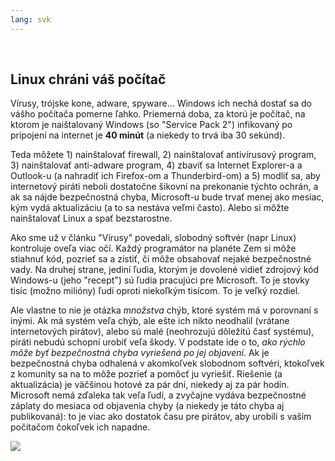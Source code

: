 ```yaml
---
lang: svk
---
```

﻿



<h2>Linux chráni váš počítač</h2>

Vírusy, trójske kone, adware, spyware... Windows ich nechá dostať sa do vášho počítača pomerne ľahko. Priemerná doba, za ktorú je počítač, na ktorom je naištalovaný Windows (so "Service Pack 2") infikovaný po pripojení na internet je <b>40 minút</b> (a niekedy to trvá iba 30 sekúnd).

Teda môžete 1) nainštalovať firewall, 2) nainštalovať antivírusový program, 3) nainštalovať anti-adware program, 4) zbaviť sa Internet Explorer-a a Outlook-u (a nahradiť ich Firefox-om a Thunderbird-om) a 5) modliť sa, aby internetový piráti neboli dostatočne šikovní na prekonanie týchto ochrán, a ak sa nájde bezpečnostná chyba, Microsoft-u bude trvať menej ako mesiac, kým vydá aktualizáciu (a to sa nestáva veľmi často). Alebo si môžte nainštalovať Linux a spať bezstarostne.

Ako sme už v článku "Vírusy" povedali, slobodný softvér (napr Linux) kontroluje oveľa viac očí. Každý programátor na planéte Zem si môže stiahnuť kód, pozrieť sa a zistiť, či môže obsahovať nejaké bezpečnostné vady. Na druhej strane, jediní ľudia, ktorým je dovolené vidieť zdrojový kód Windows-u (jeho "recept") sú ľudia pracujúci pre Microsoft. To je stovky tisíc (možno milióny) ľudí oproti niekoľkým tisícom. To je veľký rozdiel.

Ale vlastne to nie je otázka <i>množstva</i> chýb, ktoré systém má v porovnaní s inými. Ak má systém veľa chýb, ale ešte ich nikto neodhalil (vrátane internetových pirátov), alebo sú malé (neohrozujú dôležitú časť systému), piráti nebudú schopní urobiť veľa škody. V podstate ide o to, <i>ako rýchlo môže byť bezpečnostná chyba vyriešená po jej objavení</i>. Ak je bezpečnostná chyba odhalená v akomkoľvek slobodnom softvéri, ktokoľvek z komunity sa na to môže pozrieť a pomôcť ju vyriešiť. Riešenie (a aktualizácia) je väčšinou hotové za pár dní, niekedy aj za pár hodín. Microsoft nemá zďaleka tak veľa ľudí, a zvyčajne vydáva bezpečnostné záplaty do mesiaca od objavenia chyby (a niekedy je táto chyba aj publikovaná): to je viac ako dostatok času pre pirátov, aby urobili s vaším počítačom čokoľvek ich napadne.


<img src="Images/security_thumb.png" />




